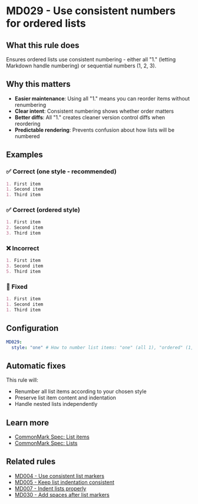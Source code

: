 # MD029 - Use consistent numbers for ordered lists

## What this rule does

Ensures ordered lists use consistent numbering - either all "1." (letting Markdown handle numbering) or sequential numbers (1, 2, 3).

## Why this matters

- **Easier maintenance**: Using all "1." means you can reorder items without renumbering
- **Clear intent**: Consistent numbering shows whether order matters
- **Better diffs**: All "1." creates cleaner version control diffs when reordering
- **Predictable rendering**: Prevents confusion about how lists will be numbered

## Examples

### ✅ Correct (one style - recommended)

```markdown
1. First item
1. Second item
1. Third item
```

### ✅ Correct (ordered style)

```markdown
1. First item
2. Second item
3. Third item
```

### ❌ Incorrect

<!-- rumdl-disable MD029 -->

```markdown
1. First item
3. Second item
5. Third item
```

<!-- rumdl-enable MD029 -->

### 🔧 Fixed

```markdown
1. First item
1. Second item
1. Third item
```

## Configuration

```yaml
MD029:
  style: "one" # How to number list items: "one" (all 1), "ordered" (1,2,3), or "zero" (all 0)
```

## Automatic fixes

This rule will:
- Renumber all list items according to your chosen style
- Preserve list item content and indentation
- Handle nested lists independently

## Learn more

- [CommonMark Spec: List items](https://spec.commonmark.org/0.31.2/#list-items)
- [CommonMark Spec: Lists](https://spec.commonmark.org/0.31.2/#lists)

## Related rules

- [MD004 - Use consistent list markers](md004.md)
- [MD005 - Keep list indentation consistent](md005.md)
- [MD007 - Indent lists properly](md007.md)
- [MD030 - Add spaces after list markers](md030.md)

